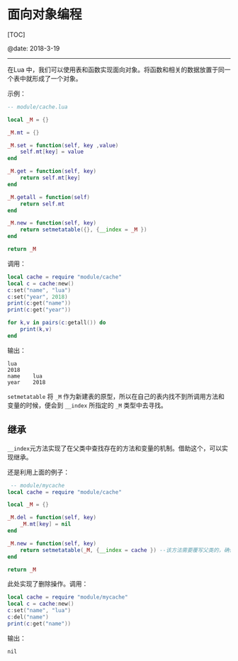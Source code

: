 ﻿# 面向对象编程

[TOC]

@date: 2018-3-19

---

在Lua 中，我们可以使用表和函数实现面向对象。将函数和相关的数据放置于同一个表中就形成了一个对象。  

示例：

``` lua
-- module/cache.lua

local _M = {}

_M.mt = {}

_M.set = function(self, key ,value)
	self.mt[key] = value
end

_M.get = function(self, key)
	return self.mt[key]
end

_M.getall = function(self)
	return self.mt
end

_M.new = function(self, key)
	return setmetatable({}, {__index = _M })
end

return _M
```

调用：
``` lua
local cache = require "module/cache"
local c = cache:new()
c:set("name", "lua")
c:set("year", 2018)
print(c:get("name"))
print(c:get("year"))

for k,v in pairs(c:getall()) do
	print(k,v)
end
```
输出：
```
lua
2018
name    lua
year    2018
```

`setmetatable` 将 `_M` 作为新建表的原型，所以在自己的表内找不到所调用方法和变量的时候，便会到 `__index` 所指定的 `_M` 类型中去寻找。

## 继承

`__index`元方法实现了在父类中查找存在的方法和变量的机制。借助这个，可以实现继承。  

还是利用上面的例子：
``` lua
 -- module/mycache
local cache = require "module/cache"

local _M = {}

_M.del = function(self, key)
	_M.mt[key] = nil
end

_M.new = function(self, key)
	return setmetatable(_M, {__index = cache }) --该方法需要覆写父类的，确保此处的setmetatable先执行
end

return _M
```
此处实现了删除操作。调用：
``` lua
local cache = require "module/mycache"
local c = cache:new()
c:set("name", "lua")
c:del("name")
print(c:get("name"))
```
输出：
```
nil
```



